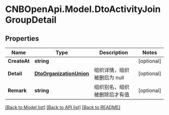 # CNBOpenApi.Model.DtoActivityJoinGroupDetail

## Properties

Name | Type | Description | Notes
------------ | ------------- | ------------- | -------------
**CreateAt** | **string** |  | [optional] 
**Detail** | [**DtoOrganizationUnion**](DtoOrganizationUnion.md) | 组织详情，组织被删后为 null | [optional] 
**Remark** | **string** | 组织别名，组织被删除后才有值 | [optional] 

[[Back to Model list]](../../README.md#documentation-for-models) [[Back to API list]](../../README.md#documentation-for-api-endpoints) [[Back to README]](../../README.md)

